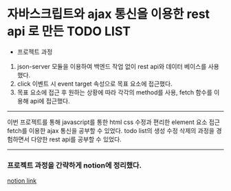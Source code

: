 # 자바스크립트와 ajax 통신을 이용한 rest api 로 만든 TODO LIST

- 프로젝트 과정

1. json-server 모듈을 이용하여 백엔드 작업 없이 rest api와 데이터 베이스를 사용했다.
2. click 이벤트 시 event target 속성으로 목표 요소에 접근했다.
3. 목표 요소에 접근 후 원하는 상황에 따라 각각의 method를 사용, fetch 함수를 이용해 api에 접근했다.

<hr/>

이번 프로젝트를 통해 javascript를 통한 html css 수정과 편리한 element 요소 접근 fetch를 이용한 ajax 통신을 공부할 수 있었다.
todo list의 생성 수정 삭제의 과정을 경험하면서 다양한 rest api를 공부할 수 있었다.

<hr/>

### 프로젝트 과정을 간략하게 notion에 정리했다.

[notion link](https://reinvented-magnolia-c6f.notion.site/TODO-LIST-6bc17f729479411eb43269a9d428903e)
